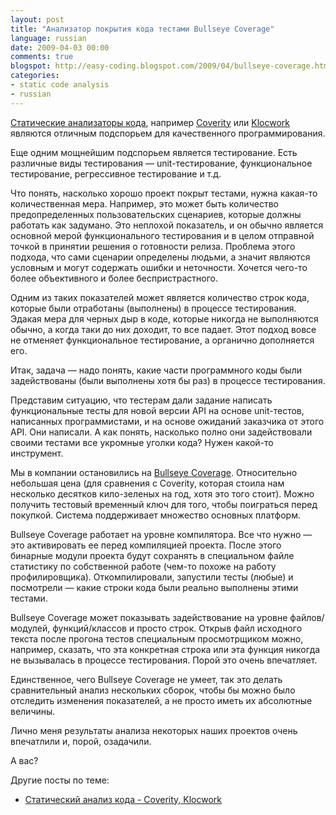 ```yaml
---
layout: post
title: "Анализатор покрытия кода тестами Bullseye Coverage"
language: russian
date: 2009-04-03 00:00
comments: true
blogspot: http://easy-coding.blogspot.com/2009/04/bullseye-coverage.html
categories:
- static code analysis
- russian
---
```

[Статические анализаторы кода][Статический анализ кода - Coverity, Klocwork], например [Coverity][] или [Klocwork][] являются отличным подспорьем для качественного программирования. 

[Coverity]: http://www.coverity.com/html/prevent-for-c-c++.html
[Klocwork]: http://www.klocwork.com/

Еще одним мощнейшим подспорьем является тестирование. Есть различные виды тестирования — unit-тестирование, функциональное тестирование, регрессивное тестирование и т.д. 

Что понять, насколько хорошо проект покрыт тестами, нужна какая-то количественная мера. Например, это может быть количество предопределенных пользовательских сценариев, которые должны работать как задумано. Это неплохой показатель, и он обычно является основной мерой функционального тестирования и в целом отправной точкой в принятии решения о готовности релиза. Проблема этого подхода, что сами сценарии определены людьми, а значит являются условным и могут содержать ошибки и неточности. Хочется чего-то более объективного и более беспристрастного.

Одним из таких показателей может является количество строк кода, которые были отработаны (выполнены) в процессе тестирования. Эдакая мера для черных дыр в коде, которые никогда не выполняются обычно, а когда таки до них доходит, то все падает. Этот подход вовсе не отменяет функциональное тестирование, а органично дополняется его.

Итак, задача — надо понять, какие части программного коды были задействованы (были выполнены хотя бы раз) в процессе тестирования. 

Представим ситуацию, что тестерам дали задание написать функциональные тесты для новой версии API на основе unit-тестов, написанных программистами, и на основе ожиданий заказчика от этого API. Они написали. А как понять, насколько полно они задействовали своими тестами все укромные уголки кода? Нужен какой-то инструмент.

Мы в компании остановились на [Bullseye Coverage][]. Относительно небольшая цена (для сравнения с Coverity, которая стоила нам несколько десятков кило-зеленых на год, хотя это того стоит). Можно получить тестовый временный ключ для того, чтобы поиграться перед покупкой. Система поддерживает множество основных платформ.

[Bullseye Coverage]: http://www.bullseye.com/

Bullseye Coverage работает на уровне компилятора. Все что нужно — это активировать ее перед компиляцией проекта. После этого бинарные модули проекта будут сохранять в специальном файле статистику по собственной работе (чем-то похоже на работу профилировщика). Откомпилировали, запустили тесты (любые) и посмотрели — какие строки кода были реально выполнены этими тестами.

Bullseye Coverage может показывать задействование на уровне файлов/модулей, функций/классов и просто строк. Открыв файл исходного текста после прогона тестов специальным просмотрщиком можно, например, сказать, что эта конкретная строка или эта функция никогда не вызывалась в процессе тестирования. Порой это очень впечатляет.

Единственное, чего Bullseye Coverage не умеет, так это делать сравнительный анализ нескольких сборок, чтобы бы можно было отследить изменения показателей, а не просто иметь их абсолютные величины.

Лично меня результаты анализа некоторых наших проектов очень впечатлили и, порой, озадачили.

А вас?

Другие посты по теме:

* [Статический анализ кода - Coverity, Klocwork][]

[Статический анализ кода - Coverity, Klocwork]: /blog/russian/2009/02/23/static-code-analysis-coverity-klocwork/
